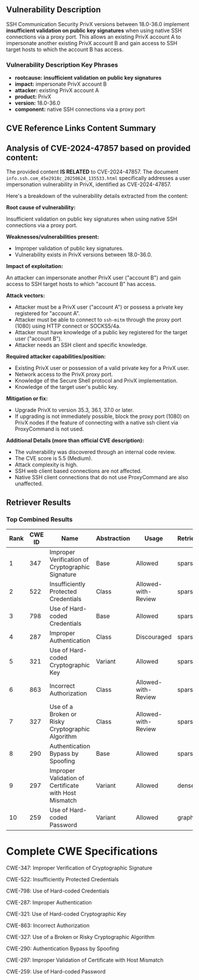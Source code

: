 ## Vulnerability Description
SSH Communication Security PrivX versions between 18.0-36.0 implement **insufficient validation on public key signatures** when using native SSH connections via a proxy port. This allows an existing PrivX account A to impersonate another existing PrivX account B and gain access to SSH target hosts to which the account B has access.

### Vulnerability Description Key Phrases
- **rootcause:** **insufficient validation on public key signatures**
- **impact:** impersonate PrivX account B
- **attacker:** existing PrivX account A
- **product:** PrivX
- **version:** 18.0-36.0
- **component:** native SSH connections via a proxy port

## CVE Reference Links Content Summary
## Analysis of CVE-2024-47857 based on provided content:

The provided content **IS RELATED** to CVE-2024-47857. The document `info.ssh.com_45e2918c_20250624_135533.html` specifically addresses a user impersonation vulnerability in PrivX, identified as CVE-2024-47857.

Here's a breakdown of the vulnerability details extracted from the content:

**Root cause of vulnerability:**

Insufficient validation on public key signatures when using native SSH connections via a proxy port.

**Weaknesses/vulnerabilities present:**

*   Improper validation of public key signatures.
*   Vulnerability exists in PrivX versions between 18.0-36.0.

**Impact of exploitation:**

An attacker can impersonate another PrivX user ("account B") and gain access to SSH target hosts to which "account B" has access.

**Attack vectors:**

*   Attacker must be a PrivX user ("account A") or possess a private key registered for "account A".
*   Attacker must be able to connect to `ssh-mitm` through the proxy port (1080) using HTTP connect or SOCKS5/4a.
*   Attacker must have knowledge of a public key registered for the target user ("account B").
*   Attacker needs an SSH client and specific knowledge.

**Required attacker capabilities/position:**

*   Existing PrivX user or possession of a valid private key for a PrivX user.
*   Network access to the PrivX proxy port.
*   Knowledge of the Secure Shell protocol and PrivX implementation.
*   Knowledge of the target user's public key.

**Mitigation or fix:**

*   Upgrade PrivX to version 35.3, 36.1, 37.0 or later.
*   If upgrading is not immediately possible, block the proxy port (1080) on PrivX nodes if the feature of connecting with a native ssh client via ProxyCommand is not used.

**Additional Details (more than official CVE description):**

*   The vulnerability was discovered through an internal code review.
*   The CVE score is 5.5 (Medium).
*   Attack complexity is high.
*   SSH web client based connections are not affected.
*   Native SSH client connections that do not use ProxyCommand are also unaffected.

## Retriever Results

### Top Combined Results

| Rank | CWE ID | Name | Abstraction | Usage  | Retrievers | Individual Scores |
|------|--------|------|-------------|-------|------------|-------------------|
| 1 | 347 | Improper Verification of Cryptographic Signature | Base | Allowed | sparse | 0.288 |
| 2 | 522 | Insufficiently Protected Credentials | Class | Allowed-with-Review | sparse | 0.281 |
| 3 | 798 | Use of Hard-coded Credentials | Base | Allowed | sparse | 0.280 |
| 4 | 287 | Improper Authentication | Class | Discouraged | sparse | 0.279 |
| 5 | 321 | Use of Hard-coded Cryptographic Key | Variant | Allowed | sparse | 0.278 |
| 6 | 863 | Incorrect Authorization | Class | Allowed-with-Review | sparse | 0.277 |
| 7 | 327 | Use of a Broken or Risky Cryptographic Algorithm | Class | Allowed-with-Review | sparse | 0.276 |
| 8 | 290 | Authentication Bypass by Spoofing | Base | Allowed | sparse | 0.275 |
| 9 | 297 | Improper Validation of Certificate with Host Mismatch | Variant | Allowed | dense | 0.502 |
| 10 | 259 | Use of Hard-coded Password | Variant | Allowed | graph | 0.003 |



# Complete CWE Specifications

CWE-347: Improper Verification of Cryptographic Signature

CWE-522: Insufficiently Protected Credentials

CWE-798: Use of Hard-coded Credentials

CWE-287: Improper Authentication

CWE-321: Use of Hard-coded Cryptographic Key

CWE-863: Incorrect Authorization

CWE-327: Use of a Broken or Risky Cryptographic Algorithm

CWE-290: Authentication Bypass by Spoofing

CWE-297: Improper Validation of Certificate with Host Mismatch

CWE-259: Use of Hard-coded Password